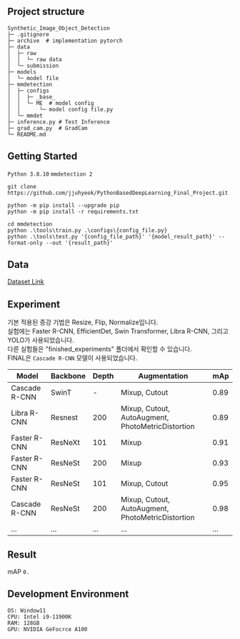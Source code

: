 
## Project structure
```
Synthetic_Image_Object_Detection
├─ .gitignore
├─ archive  # implementation pytorch 
├─ data  
│  ├─ raw
│  │  └─ raw data
│  └─ submission
├─ models
│  └─ model file
├─ mmdetection
│  ├─ configs  
│  │  ├─ _base_  
│  │  └─ ME  # model config
│  │      └─ model config file.py
│  └─ mmdet
├─ inference.py # Test Inference
├─ grad_cam.py  # GradCam
└─ README.md
```
## Getting Started
`Python 3.8.10` `mmdetection 2`
```
git clone https://github.com/jjuhyeok/PythonBasedDeepLearning_Final_Project.git

python -m pip install --upgrade pip
python -m pip install -r requirements.txt

cd mmdetection
python .\tools\train.py .\configs\{config_file.py}
python .\tools\test.py '{config_file_path}' '{model_result_path}' --format-only --out '{result_path}'
```
## Data
[Dataset Link](https://)  


## Experiment
기본 적용된 증강 기법은 Resize, Flip, Normalize입니다.   
실험에는 Faster R-CNN, EfficientDet, Swin Transformer, Libra R-CNN, 그리고 YOLO가 사용되었습니다.  
다른 실험들은 "finished_experiments" 폴더에서 확인할 수 있습니다.   
FINAL은 ```Cascade R-CNN``` 모델이 사용되었습니다.   

| Model         | Backbone | Depth | Augmentation                                      |  mAp |
|---------------|----------|-------|---------------------------------------------------|------|
| Cascade R-CNN | SwinT    | -     | Mixup, Cutout                                     | 0.89 |
| Libra R-CNN   | Resnest  | 200   | Mixup, Cutout, AutoAugment, PhotoMetricDistortion | 0.89 |
| Faster R-CNN  | ResNeXt  | 101   | Mixup                                             | 0.91 |
| Faster R-CNN  | ResNeSt  | 200   | Mixup                                             | 0.93 |
| Faster R-CNN  | ResNeSt  | 101   | Mixup, Cutout                                     | 0.95 |
| Cascade R-CNN | ResNeSt  | 200   | Mixup, Cutout, AutoAugment, PhotoMetricDistortion | 0.98 |
| ...           | ...      | ...   | ...                                               | ...  |


## Result
mAP `0.`
 
## Development Environment
```
OS: Window11
CPU: Intel i9-11900K
RAM: 128GB
GPU: NVIDIA GeFocrce A100
```

